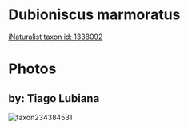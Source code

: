 
Dubioniscus marmoratus
======================
  
[iNaturalist taxon id: 1338092](https://www.inaturalist.org/taxa/1338092)
# Photos

## by: Tiago Lubiana
  
![taxon234384531](https://inaturalist-open-data.s3.amazonaws.com/photos/251203430/medium.jpg)